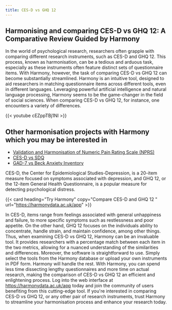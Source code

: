 ```yaml
---
title: CES-D vs GHQ 12
---
```


## Harmonising and comparing CES-D vs GHQ 12: A Comparative Review Guided by Harmony

In the world of psychological research, researchers often grapple with comparing different research instruments, such as CES-D and GHQ 12. This process, known as harmonisation, can be a tedious and arduous task, especially as these instruments often feature distinct sets of questionnaire items. With Harmony, however, the task of comparing CES-D vs GHQ 12 can become substantially streamlined. Harmony is an intuitive tool, designed to aid researchers in matching questionnaire items across different tools, even in different languages. Leveraging powerful artificial intelligence and natural language processing, Harmony seems to be the game-changer in the field of social sciences. When comparing CES-D vs GHQ 12, for instance, one encounters a variety of differences.

{{< youtube cEZppTBj1NI >}}



## Other harmonisation projects with Harmony which you may be interested in

* [Validation and Harmonisation of Numeric Pain Rating Scale (NPRS)](/harmonisation-validation/numeric-pain-rating-scale-nprs)
* [CES-D vs SDQ](/ces-d-vs-sdq)
* [GAD-7 vs Beck Anxiety Inventory](/gad-7-vs-beck-anxiety-inventory)


CES-D, the Center for Epidemiological Studies-Depression, is a 20-item measure focused on symptoms associated with depression, and GHQ 12, or the 12-item General Health Questionnaire, is a popular measure for detecting psychological distress.

{{< card heading="Try Harmony" copy="Compare CES-D and GHQ 12 " url="https://harmonydata.ac.uk/app" >}}

In CES-D, items range from feelings associated with general unhappiness and failure, to more specific symptoms such as restlessness and poor appetite. On the other hand, GHQ 12 focuses on the individuals ability to concentrate, handle strain, and maintain confidence, among other things. Thus, when examining CES-D vs GHQ 12, Harmony can be an invaluable tool. It provides researchers with a percentage match between each item in the two metrics, allowing for a nuanced understanding of the similarities and differences. Moreover, the software is straightforward to use. Simply select the tools from the Harmony database or upload your own instruments in PDF form. Harmony will handle the rest. With Harmony, you can spend less time dissecting lengthy questionnaires and more time on actual research, making the comparison of CES-D vs GHQ 12 an efficient and enlightening process. Log into the web interface at https://harmonydata.ac.uk/app today and join the community of users benefiting from this cutting-edge tool. If you're interested in comparing CES-D vs GHQ 12, or any other pair of research instruments, trust Harmony to streamline your harmonisation process and enhance your research today.


